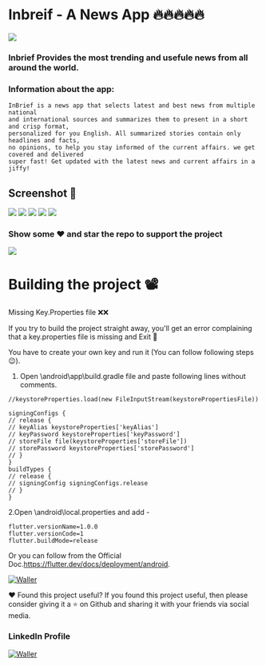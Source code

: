 # Inbreif - A News App 🔥🔥🔥🔥🔥

![](https://lh3.googleusercontent.com/C3DP7J5qVfczPRWK0FGR-6laEWpnU58rp1fAIUQs1MJ1GQ6qk2yv-E0NaLJ-mFbw7w)

### Inbrief Provides the most trending and usefule news from all around the world.


### Information about the app:

```
InBrief is a news app that selects latest and best news from multiple national
and international sources and summarizes them to present in a short and crisp format, 
personalized for you English. All summarized stories contain only headlines and facts, 
no opinions, to help you stay informed of the current affairs. we get covered and delivered 
super fast! Get updated with the latest news and current affairs in a jiffy!
```

## Screenshot 📱
![](https://lh3.googleusercontent.com/OD-gwXQC5_qN9brs8iBpSHVewfC-FOBrb0nHTvYyBXMo-X9TyLSzISNrc4ay_Gzfnw=w200-h400)
![](https://lh3.googleusercontent.com/s61bWWfCVoxGcHtt8w2dWpF__qrKlb2fFuhHqy_vJ3BWunUfhF9DDav3lmSxEHhRTQ=w200-h400)
![](https://lh3.googleusercontent.com/vBfL6-2nJqu-R3RWxjmAnFfySZ4Lkh0Q9dvPfYbxSVAEek2FKtL_mlQ1dA7eW297ew=w200-h400)
![](https://lh3.googleusercontent.com/4ty98-hdSy6hxYLtchLHX1VsVC1t_ZwR1OiwxJwBBMPC4Ln7GjA4Yg6AgyP6P9IvRpGt=w200-h400)
![](https://lh3.googleusercontent.com/bwrfSA2Nc-ffJ029D-ob5Qp9d826GsocvpulESzBqOIQ9igZ9B8L3TCpYfwocGXzqSA=w200-h400)

### Show some ❤️ and star the repo to support the project
![](https://github-images.s3.amazonaws.com/help/bootcamp/Bootcamp-Fork.png)

# Building the project 📽

Missing Key.Properties file ❌❌

If you try to build the project straight away, you'll get an error complaining that a key.properties file is missing and Exit 🚪

You have to create your own key and run it (You can follow following steps😉).

1. Open \android\app\build.gradle file and paste following lines without comments.
```
//keystoreProperties.load(new FileInputStream(keystorePropertiesFile))

signingConfigs {
// release {
// keyAlias keystoreProperties['keyAlias']
// keyPassword keystoreProperties['keyPassword']
// storeFile file(keystoreProperties['storeFile'])
// storePassword keystoreProperties['storePassword']
// }
}
buildTypes {
// release {
// signingConfig signingConfigs.release
// }
}
```

2.Open \android\local.properties and add -
```
flutter.versionName=1.0.0
flutter.versionCode=1
flutter.buildMode=release
```


Or you can follow from the Official Doc.https://flutter.dev/docs/deployment/android.


<p>
<a href="https://play.google.com/store/apps/details?id=com.NakumsDtech.inbreif"><img src="https://lh3.googleusercontent.com/e0Q-zviOOe362MO6Zf4hhbfrCy0xDnVKjc6KocBunPwYKRksIrg_H0Jl00f2oZa_uQ=s360" alt="Waller"></a>
</p>

❤ Found this project useful?
If you found this project useful, then please consider giving it a ⭐ on Github and sharing it with your friends via social media.

### LinkedIn Profile
<p>
<a href="https://www.linkedin.com/in/dhruv-nakum-4b1054176/"><img src="https://imageog.flaticon.com/icons/png/512/174/174857.png?size=100x100f&pad=10,10,10,10&ext=png&bg=FFFFFFFF" alt="Waller"></a>
</p>

